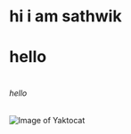 # <h1> hi i am sathwik
# hello <h5>
# <h6> hello
![Image of Yaktocat](https://octodex.github.com/images/yaktocat.png)
